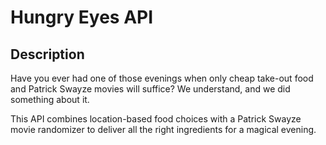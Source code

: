 # Hungry Eyes API

## Description

Have you ever had one of those evenings when only cheap take-out food and Patrick Swayze movies will suffice? We understand, and we did something
about it.

This API combines location-based food choices with a Patrick
Swayze movie randomizer to deliver all the right ingredients for a magical evening.

